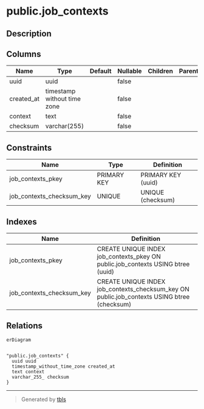 # public.job_contexts

## Description

## Columns

| Name | Type | Default | Nullable | Children | Parents | Comment |
| ---- | ---- | ------- | -------- | -------- | ------- | ------- |
| uuid | uuid |  | false |  |  |  |
| created_at | timestamp without time zone |  | false |  |  |  |
| context | text |  | false |  |  |  |
| checksum | varchar(255) |  | false |  |  |  |

## Constraints

| Name | Type | Definition |
| ---- | ---- | ---------- |
| job_contexts_pkey | PRIMARY KEY | PRIMARY KEY (uuid) |
| job_contexts_checksum_key | UNIQUE | UNIQUE (checksum) |

## Indexes

| Name | Definition |
| ---- | ---------- |
| job_contexts_pkey | CREATE UNIQUE INDEX job_contexts_pkey ON public.job_contexts USING btree (uuid) |
| job_contexts_checksum_key | CREATE UNIQUE INDEX job_contexts_checksum_key ON public.job_contexts USING btree (checksum) |

## Relations

```mermaid
erDiagram


"public.job_contexts" {
  uuid uuid
  timestamp_without_time_zone created_at
  text context
  varchar_255_ checksum
}
```

---

> Generated by [tbls](https://github.com/k1LoW/tbls)

